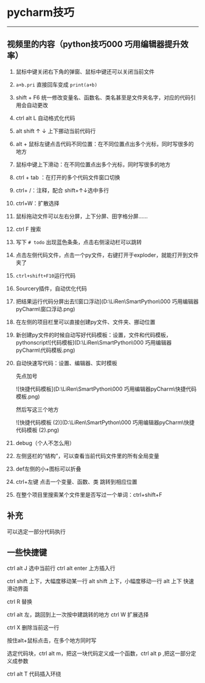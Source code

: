 # pycharm技巧

---

## 视频里的内容（python技巧000 巧用编辑器提升效率）

1. 鼠标中键关闭右下角的弹窗、鼠标中键还可以关闭当前文件

2. `a+b.pri` 直接回车变成 `print(a+b)`

3. shift + F6 统一修改变量名、函数名、类名甚至是文件夹名字，对应的代码引用会自动更改

4. ctrl alt L 自动格式化代码

5. alt shift ↑ ↓  上下挪动当前代码行

6. alt + 鼠标左键点击代码不同位置：在不同位置点出多个光标，同时写很多的地方

7. 鼠标中键上下滑动：在不同位置点出多个光标，同时写很多的地方

8. ctrl + tab ：在打开的多个代码文件窗口切换

9. ctrl+ /：注释，配合 shift+↑↓选中多行

10. ctrl+W：扩散选择

11. 鼠标拖动文件可以左右分屏，上下分屏、田字格分屏……

12. ctrl F 搜索

13. 写下 `# todo` 出现蓝色条条，点击右侧滚动栏可以跳转

14. 点击左侧代码文件，点击一个py文件，右键打开于exploder，就能打开到文件夹了

15. `ctrl+shift+F10`运行代码

16. Sourcery插件，自动优化代码

17. 把结果运行代码分屏出去![窗口浮动](D:\LiRen\SmartPython\000 巧用编辑器pyCharm\窗口浮动.png)

18. 在左侧的项目栏里可以直接创建py文件、文件夹、挪动位置

19. 新创建py文件的时候自动写好代码模板：设置，文件和代码模板，pythonscript![代码模板](D:\LiRen\SmartPython\000 巧用编辑器pyCharm\代码模板.png)

20. 自动快速写代码：设置、编辑器、实时模板

    先点加号

    ![快捷代码模板](D:\LiRen\SmartPython\000 巧用编辑器pyCharm\快捷代码模板.png)

    然后写这三个地方

    ![快捷代码模板 (2)](D:\LiRen\SmartPython\000 巧用编辑器pyCharm\快捷代码模板 (2).png)

21. debug（个人不怎么用）

22. 左侧竖栏的“结构”，可以查看当前代码文件里的所有全局变量

23. def左侧的小+图标可以折叠

24. ctrl+左键 点击一个变量、函数、类 跳转到相应位置

25. 在整个项目里搜索某个文件里是否写过一个单词：ctrl+shift+F



## 补充

可以选定一部分代码执行



## 一些快捷键

ctrl alt J  选中当前行
ctrl alt enter 上方插入行

ctrl shift 上下，大幅度移动某一行
alt shift 上下，小幅度移动一行
alt 上下  快速滑动界面

ctrl R 替换

ctrl alt 左，跳回到上一次按中建跳转的地方
ctrl W 扩展选择

ctrl X 删除当前这一行

按住alt+鼠标点击，在多个地方同时写

选定代码块，ctrl alt m，把这一块代码定义成一个函数，ctrl alt p ,把这一部分定义成参数

ctrl alt T  代码插入环绕